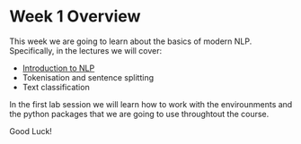 # Week 1 Overview

This week we are going to learn about the basics of modern NLP. Specifically, in the lectures we will cover:

- [Introduction to NLP](week1/intro_short.ipynb)
- Tokenisation and sentence splitting
- Text classification

In the first lab session we will learn how to work with the envirounments and the python packages that we are going to use throughtout the course.


Good Luck!